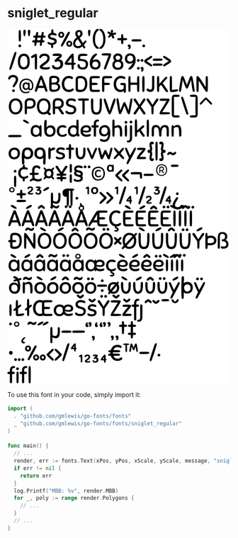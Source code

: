# sniglet_regular

![sniglet_regular](sniglet_regular.png)

To use this font in your code, simply import it:

```go
import (
  . "github.com/gmlewis/go-fonts/fonts"
  _ "github.com/gmlewis/go-fonts/fonts/sniglet_regular"
)

func main() {
  // ...
  render, err := fonts.Text(xPos, yPos, xScale, yScale, message, "sniglet_regular", Center)
  if err != nil {
    return err
  }
  log.Printf("MBB: %v", render.MBB)
  for _, poly := range render.Polygons {
    // ...
  }
  // ...
}
```
